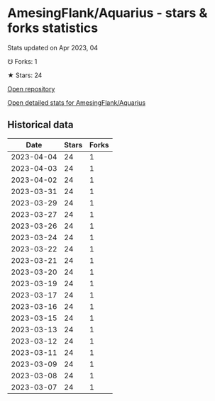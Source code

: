 # AmesingFlank/Aquarius - stars & forks statistics

Stats updated on Apr 2023, 04

☋ Forks: 1

★ Stars: 24

[Open repository](https://github.com/AmesingFlank/Aquarius)

[Open detailed stats for AmesingFlank/Aquarius](https://reviewgithub.com/rep/AmesingFlank/Aquarius)

## Historical data
| Date | Stars | Forks |
|------|-------|-------|
| 2023-04-04 | 24 | 1 | 
| 2023-04-03 | 24 | 1 | 
| 2023-04-02 | 24 | 1 | 
| 2023-03-31 | 24 | 1 | 
| 2023-03-29 | 24 | 1 | 
| 2023-03-27 | 24 | 1 | 
| 2023-03-26 | 24 | 1 | 
| 2023-03-24 | 24 | 1 | 
| 2023-03-22 | 24 | 1 | 
| 2023-03-21 | 24 | 1 | 
| 2023-03-20 | 24 | 1 | 
| 2023-03-19 | 24 | 1 | 
| 2023-03-17 | 24 | 1 | 
| 2023-03-16 | 24 | 1 | 
| 2023-03-15 | 24 | 1 | 
| 2023-03-13 | 24 | 1 | 
| 2023-03-12 | 24 | 1 | 
| 2023-03-11 | 24 | 1 | 
| 2023-03-09 | 24 | 1 | 
| 2023-03-08 | 24 | 1 | 
| 2023-03-07 | 24 | 1 | 

